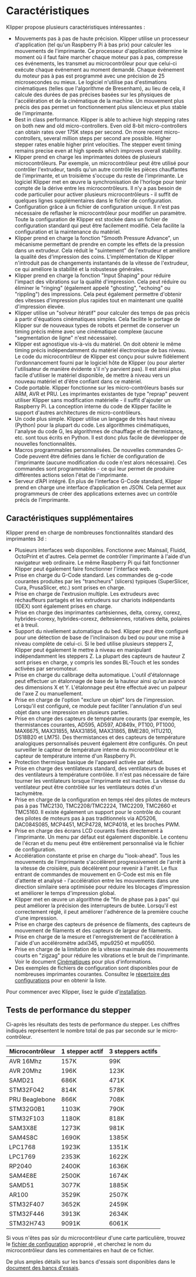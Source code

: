 # Caractéristiques

Klipper propose plusieurs caractéristiques intéressantes :

* Mouvements pas à pas de haute précision. Klipper utilise un processeur d'application (tel qu'un Raspberry Pi à bas prix) pour calculer les mouvements de l'imprimante. Ce processeur d'application détermine le moment où il faut faire marcher chaque moteur pas à pas, compresse ces événements, les transmet au microcontrôleur pour que celui-ci exécute chaque événement au moment demandé. Chaque événement du moteur pas à pas est programmé avec une précision de 25 microsecondes ou mieux. Le logiciel n'utilise pas d'estimations cinématiques (telles que l'algorithme de Bresenham), au lieu de cela, il calcule des durées de pas précises basées sur les physiques de l'accélération et de la cinématique de la machine. Un mouvement plus précis des pas permet un fonctionnement plus silencieux et plus stable de l'imprimante.
* Best in class performance. Klipper is able to achieve high stepping rates on both new and old micro-controllers. Even old 8-bit micro-controllers can obtain rates over 175K steps per second. On more recent micro-controllers, several million steps per second are possible. Higher stepper rates enable higher print velocities. The stepper event timing remains precise even at high speeds which improves overall stability.
* Klipper prend en charge les imprimantes dotées de plusieurs microcontrôleurs. Par exemple, un microcontrôleur peut être utilisé pour contrôler l'extrudeur, tandis qu'un autre contrôle les pièces chauffantes de l'imprimante, et un troisième s'occupe du reste de l'imprimante. Le logiciel Klipper met en œuvre la synchronisation de l'horloge pour tenir compte de la dérive entre les microcontrôleurs. Il n'y a pas besoin de code particulier pour activer plusieurs microcontrôleurs - il suffit de quelques lignes supplémentaires dans le fichier de configuration.
* Configuration grâce à un fichier de configuration unique. Il n'est pas nécessaire de reflasher le microcontrôleur pour modifier un paramètre. Toute la configuration de Klipper est stockée dans un fichier de configuration standard qui peut être facilement modifié. Cela facilite la configuration et la maintenance du matériel.
* Klipper prend en charge la fonction "Smooth Pressure Advance", un mécanisme permettant de prendre en compte les effets de la pression dans un extrudeur. Cela réduit le "suintement" de l'extrudeur et améliore la qualité des d'impression des coins. L'implémentation de Klipper n'introduit pas de changements instantanés de la vitesse de l'extrudeur, ce qui améliore la stabilité et la robustesse générales.
* Klipper prend en charge la fonction "Input Shaping" pour réduire l'impact des vibrations sur la qualité d'impression. Cela peut réduire ou éliminer le "ringing" (également appelé "ghosting", "echoing" ou "rippling") des impressions. Cela peut également permettre d'obtenir des vitesses d'impression plus rapides tout en maintenant une qualité d'impression élevée.
* Klipper utilise un "solveur itératif" pour calculer des temps de pas précis à partir d'équations cinématiques simples. Cela facilite le portage de Klipper sur de nouveaux types de robots et permet de conserver un timing précis même avec une cinématique complexe (aucune "segmentation de ligne" n'est nécessaire).
* Klipper est agnostique vis-à-vis du matériel. On doit obtenir le même timing précis indépendamment du matériel électronique de bas niveau. Le code du microcontrôleur de Klipper est conçu pour suivre fidèlement l’ordonnancement fourni par le logiciel hôte de Klipper (ou pour alerter l'utilisateur de manière évidente s'il n'y parvient pas). Il est ainsi plus facile d'utiliser le matériel disponible, de mettre à niveau vers un nouveau matériel et d'être confiant dans ce matériel.
* Code portable. Klipper fonctionne sur les micro-contrôleurs basés sur ARM, AVR et PRU. Les imprimantes existantes de type "reprap" peuvent utiliser Klipper sans modification matérielle - il suffit d'ajouter un Raspberry Pi. La conception interne du code de Klipper facilite le support d'autres architectures de micro-contrôleurs.
* Un code plus simple. Klipper utilise un langage de très haut niveau (Python) pour la plupart du code. Les algorithmes cinématiques, l'analyse du code G, les algorithmes de chauffage et de thermistance, etc. sont tous écrits en Python. Il est donc plus facile de développer de nouvelles fonctionnalités.
* Macros programmables personnalisées. De nouvelles commandes G-Code peuvent être définies dans le fichier de configuration de l'imprimante (aucune modification du code n'est alors nécessaire). Ces commandes sont programmables - ce qui leur permet de produire différentes actions selon l'état de l'imprimante.
* Serveur d’API intégré. En plus de l’interface G-Code standard, Klipper prend en charge une interface d’application en JSON. Cela permet aux programmeurs de créer des applications externes avec un contrôle précis de l’imprimante.

## Caractéristiques supplémentaires

Klipper prend en charge de nombreuses fonctionnalités standard des imprimantes 3d :

* Plusieurs interfaces web disponibles. Fonctionne avec Mainsail, Fluidd, OctoPrint et d'autres. Cela permet de contrôler l'imprimante à l'aide d'un navigateur web ordinaire. Le même Raspberry Pi qui fait fonctionner Klipper peut également faire fonctionner l'interface web.
* Prise en charge du G-Code standard. Les commandes de g-code courantes produites par les "trancheurs" (slicers) typiques (SuperSlicer, Cura, PrusaSlicer, etc.) sont prises en charge.
* Prise en charge de l'extrusion multiple. Les extrudeurs avec réchauffeurs partagés et les extrudeurs sur chariots indépendants (IDEX) sont également prises en charge.
* Prise en charge des imprimantes cartésiennes, delta, corexy, corexz, hybrides-corexy, hybrides-corexz, deltesiennes, rotatives delta, polaires et à treuil.
* Support du nivellement automatique du bed. Klipper peut être configuré pour une détection de base de l'inclinaison du bed ou pour une mise à niveau complète de celui-ci. Si le bed utilise plusieurs steppers Z, Klipper peut également le mettre à niveau en manipulant indépendamment les steppers Z. La plupart des capteurs de hauteur Z sont prises en charge, y compris les sondes BL-Touch et les sondes activées par servomoteur.
* Prise en charge du calibrage delta automatique. L'outil d'étalonnage peut effectuer un étalonnage de base de la hauteur ainsi qu'un avancé des dimensions X et Y. L'étalonnage peut être effectué avec un palpeur de l'axe Z ou manuellement.
* Prise en charge de l'option "exclure un objet" lors de l'impression. Lorsqu'il est configuré, ce module peut faciliter l'annulation d'un seul objet dans une impression en plusieurs parties.
* Prise en charge des capteurs de température courants (par exemple, les thermistances courantes, AD595, AD597, AD849x, PT100, PT1000, MAX6675, MAX31855, MAX31856, MAX31865, BME280, HTU21D, DS18B20 et LM75). Des thermistances et des capteurs de température analogiques personnalisés peuvent également être configurés. On peut surveiller le capteur de température interne du microcontrôleur et le capteur de température interne d'un Raspberry Pi.
* Protection thermique basique de l'appareil activée par défaut.
* Prise en charge des ventilateurs standard, des ventilateurs de buses et des ventilateurs à température contrôlée. Il n'est pas nécessaire de faire tourner les ventilateurs lorsque l'imprimante est inactive. La vitesse du ventilateur peut être contrôlée sur les ventilateurs dotés d'un tachymètre.
* Prise en charge de la configuration en temps réel des pilotes de moteurs pas à pas TMC2130, TMC2208/TMC2224, TMC2209, TMC2660 et TMC5160. Il existe également un support pour le contrôle du courant des pilotes de moteurs pas à pas traditionnels via AD5206, DAC084S085, MCP4451, MCP4728, MCP4018, et les broches PWM.
* Prise en charge des écrans LCD courants fixés directement à l'imprimante. Un menu par défaut est également disponible. Le contenu de l'écran et du menu peut être entièrement personnalisé via le fichier de configuration.
* Accélération constante et prise en charge du "look-ahead". Tous les mouvements de l'imprimante s'accélèrent progressivement de l'arrêt à la vitesse de croisière, puis décélèrent pour revenir à l'arrêt. Le flux entrant de commandes de mouvement en G-Code est mis en file d'attente et analysé - l'accélération entre les mouvements dans une direction similaire sera optimisée pour réduire les blocages d'impression et améliorer le temps d'impression global.
* Klipper met en œuvre un algorithme de "fin de phase pas à pas" qui peut améliorer la précision des interrupteurs de butée. Lorsqu'il est correctement réglé, il peut améliorer l'adhérence de la première couche d'une impression.
* Prise en charge des capteurs de présence de filaments, des capteurs de mouvement de filaments et des capteurs de largeur de filaments.
* Prise en charge de la mesure et l'enregistrement de l'accélération à l'aide d'un accéléromètre adxl345, mpu9250 et mpu6050.
* Prise en charge de la limitation de la vitesse maximale des mouvements courts en "zigzag" pour réduire les vibrations et le bruit de l'imprimante. Voir le document [Cinématiques](Kinematics.md) pour plus d'informations.
* Des exemples de fichiers de configuration sont disponibles pour de nombreuses imprimantes courantes. Consultez le [répertoire des configurations](../config/) pour en obtenir la liste.

Pour commencer avec Klipper, lisez le guide d'[installation](Installation.md).

## Tests de performance du stepper

Ci-après les résultats des tests de performance du stepper. Les chiffres indiqués représentent le nombre total de pas par seconde sur le micro-contrôleur.

| Microcontrôleur | 1 stepper actif | 3 steppers actifs |
| --- | --- | --- |
| AVR 16Mhz | 157K | 99K |
| AVR 20Mhz | 196K | 123K |
| SAMD21 | 686K | 471K |
| STM32F042 | 814K | 578K |
| PRU Beaglebone | 866K | 708K |
| STM32G0B1 | 1103K | 790K |
| STM32F103 | 1180K | 818K |
| SAM3X8E | 1273K | 981K |
| SAM4S8C | 1690K | 1385K |
| LPC1768 | 1923K | 1351K |
| LPC1769 | 2353K | 1622K |
| RP2040 | 2400K | 1636K |
| SAM4E8E | 2500K | 1674K |
| SAMD51 | 3077K | 1885K |
| AR100 | 3529K | 2507K |
| STM32F407 | 3652K | 2459K |
| STM32F446 | 3913K | 2634K |
| STM32H743 | 9091K | 6061K |

Si vous n'êtes pas sûr du microcontrôleur d'une carte particulière, trouvez le [fichier de configuration](../config/) approprié , et cherchez le nom du microcontrôleur dans les commentaires en haut de ce fichier.

De plus amples détails sur les bancs d'essais sont disponibles dans le [document des bancs d'essais](Benchmarks.md).
